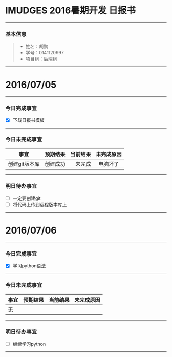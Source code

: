# IMUDGES 2016暑期开发 日报书


-------


### 基本信息
> * 姓名：胡鹏
> * 学号：0141120997
> * 项目组：后端组

-------


# 2016/07/05

-------

### 今日完成事宜
- [x]  下载日报书模板

-----
### 今日未完成事宜


| 事宜     |预期结果| 当前结果  | 未完成原因   |
| --------   | -----:  | -----:  | :----:  |
| 创建git版本库     | 创建成功    | 未完成   | 电脑坏了   |


------
### 明日待办事宜
- [ ] 一定要创建git
- [ ] 将代码上传到远程版本库上

-------
# 2016/07/06

-------

### 今日完成事宜
- [x]  学习python语法

-----
### 今日未完成事宜


| 事宜     |预期结果| 当前结果  | 未完成原因   |
| --------   | -----:  | -----:  | :----:  |
| 无    |     |    |    |


------
### 明日待办事宜
- [ ] 继续学习python

-------
